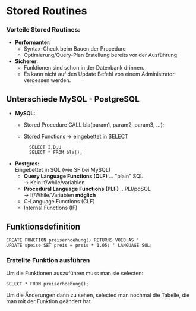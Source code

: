 # Stored Routines

### Vorteile Stored Routines:
- __Performanter__:
    - Syntax-Check beim Bauen der Procedure
    - Optimierung/Query-Plan Erstellung bereits vor der Ausführung
- __Sicherer__:  
    - Funktionen sind schon in der Datenbank drinnen.
    - Es kann nicht auf den Update Befehl von einem Administrator vergessen werden.

## Unterschiede MySQL - PostgreSQL
- __MySQL:__
    - Stored Procedure CALL bla(param1, param2, param3, ...);
    - Stored Functions -> eingebettet in SELECT  

            SELECT I,D,U
            SELECT * FROM bla();
- __Postgres:__  
    Eingebettet in SQL (wie SF bei MySQL)
    - __Query Language Functions (QLF)__ ... "plain" SQL  
    -> Kein if/while/variablen
    - __Procedural Language Functions (PLF)__ .. PLI/pqSQL  
    -> If/While/Variablen __möglich__
    - C-Language Functions (CLF)
    - Internal Functions (IF)

## Funktionsdefinition
    CREATE FUNCTION preiserhoehung() RETURNS VOID AS '
    UPDATE speise SET preis = preis * 1.05; ' LANGUAGE SQL;

### Erstellte Funktion ausführen
Um die Funktionen auszuführen muss man sie selecten:

    SELECT * FROM preiserhoehung();
Um die Änderungen dann zu sehen, selected man nochmal die Tabelle, die man mit der Funktion geändert hat.
